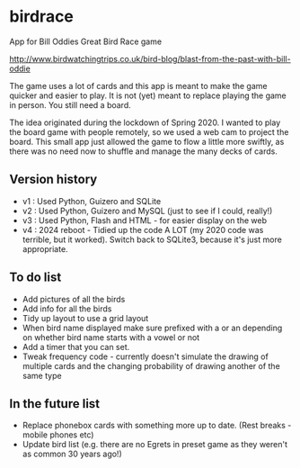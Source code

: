 # birdrace
App for Bill Oddies Great Bird Race game

http://www.birdwatchingtrips.co.uk/bird-blog/blast-from-the-past-with-bill-oddie

The game uses a lot of cards and this app is meant to make the game quicker and easier to play.
It is not (yet) meant to replace playing the game in person. You still need a board.

The idea originated during the lockdown of Spring 2020. I wanted to play the board game with people remotely, so we used a web cam to project the board. This small app just allowed the game to flow a little more swiftly, as there was no need now to shuffle and manage the many decks of cards.

## Version history

* v1 : Used Python, Guizero and SQLite
* v2 : Used Python, Guizero and MySQL (just to see if I could, really!)
* v3 : Used Python, Flash and HTML - for easier display on the web
* v4 : 2024 reboot - Tidied up the code A LOT (my 2020 code was terrible, but it worked). Switch back to SQLite3, because it's just more appropriate.


## To do list

- Add pictures of all the birds
- Add info for all the birds
- Tidy up layout to use a grid layout
- When bird name displayed make sure prefixed with a or an depending on whether bird name starts with a vowel or not
- Add a timer that you can set.
- Tweak frequency code - currently doesn't simulate the drawing of multiple cards and the changing probability of drawing another of the same type


## In the future list

- Replace phonebox cards with something more up to date.  (Rest breaks - mobile phones etc)
- Update bird list (e.g. there are no Egrets in preset game as they weren't as common 30 years ago!)

